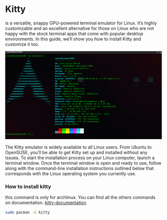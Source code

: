 # Kitty 
is a versatile, snappy GPU-powered terminal emulator for Linux. It’s highly customizable and an excellent alternative for those on Linux who are not happy with the stock terminal apps that come with popular desktop environments. In this guide, we’ll show you how to install Kitty and customize it too. 

![kitty-terminal](../img/kitty.png)

The Kitty emulator is widely available to all Linux users. From Ubuntu to OpenSUSE, you’ll be able to get Kitty set up and installed without any issues. To start the installation process on your Linux computer, launch a terminal window.
Once the terminal window is open and ready to use, follow along with the command-line installation instructions outlined below that corresponds with the Linux operating system you currently use.

### How to install kitty
this command is only for archlinux. You can find all the others commands on documentation. [kitty-documentation]('https://sw.kovidgoyal.net/kitty/binary/#')
```bash
sudo pacman -S kitty
```

